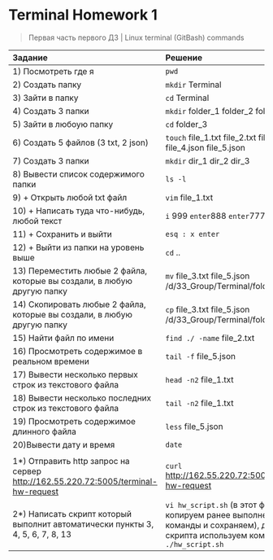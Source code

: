 # Terminal Homework 1

> Первая часть первого  ДЗ     |
> Linux terminal (GitBash) commands

|Задание|Решение|
|:---------------|:-----|
|1) Посмотреть где я| `pwd` |
|2) Создать папку|`mkdir` Terminal|
|3) Зайти в папку|`cd` Terminal|
|4) Создать 3 папки|`mkdir` folder_1 folder_2 folder_3|
|5) Зайти в любоую папку|`cd` folder_3|
|6) Создать 5 файлов (3 txt, 2 json)|`touch` file_1.txt file_2.txt file_3.txt file_4.json file_5.json
|7) Создать 3 папки|`mkdir` dir_1 dir_2 dir_3|
|8) Вывести список содержимого папки|`ls -l`|
|9) + Открыть любой txt файл|`vim` file_1.txt|
|10) + Написать туда что-нибудь, любой текст|`i` 999 `enter`888 `enter`777 `enter`|
|11) + Cохранить и выйти| `esq : x enter`|
|12) + Выйти из папки на уровень выше|`cd` ..|
|13) Переместить любые 2 файла, которые вы создали, в любую другую папку|`mv` file_3.txt file_5.json /d/33_Group/Terminal/folder_3/dir_2/
|14) Скопировать любые 2 файла, которые вы создали, в любую другую папку|`cp` file_3.txt file_5.json /d/33_Group/Terminal/folder_3/
|15) Найти файл по имени|`find ./ -name` file_2.txt|
|16) Просмотреть содержимое в реальном времени|`tail -f` file_5.json|
|17) Вывести несколько первых строк из текстового файла|`head -n2` file_1.txt|
|18) Вывести несколько последних строк из текстового файла|`tail -n2` file_1.txt|
|19) Просмотреть содержимое длинного файла|`less` file_5.json|
|20)Вывести дату и время|`date`|
|  |  |
|1*) Отправить http запрос на сервер http://162.55.220.72:5005/terminal-hw-request|`curl` http://162.55.220.72:5005/terminal-hw-request|
|2*) Написать скрипт который выполнит автоматически пункты 3, 4, 5, 6, 7, 8, 13| `vi hw_script.sh` (в этот файл копируем ранее выполненные команды и сохраняем), для запуска скрипта используем команду  `./hw_script.sh`|
